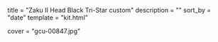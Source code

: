 
title = "Zaku II Head Black Tri-Star custom"
description = ""
sort_by = "date"
template = "kit.html"


cover = "gcu-00847.jpg"
